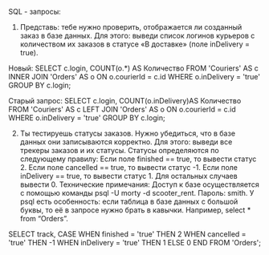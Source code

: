 SQL - запросы:
1. Представь: тебе нужно проверить, отображается ли созданный заказ в базе данных.
Для этого: выведи список логинов курьеров с количеством их заказов в статусе «В доставке» (поле inDelivery = true). 

Новый:
SELECT c.login, COUNT(o.*) AS Количество
FROM 'Couriers' AS c
INNER JOIN 'Orders' AS o
ON o.courierId = c.id
WHERE o.inDelivery = 'true'
GROUP BY c.login;

Старый запрос:
SELECT c.login, COUNT(o.inDelivery)AS Количество
FROM 'Couriers' AS c
LEFT JOIN 'Orders' AS o
ON o.courierId = c.id
WHERE o.inDelivery = 'true'
GROUP BY c.login;

2. Ты тестируешь статусы заказов. Нужно убедиться, что в базе данных они записываются корректно.
Для этого: выведи все трекеры заказов и их статусы. 
Статусы определяются по следующему правилу:
Если поле finished == true, то вывести статус 2.
Если поле canсelled == true, то вывести статус -1.
Если поле inDelivery == true, то вывести статус 1.
Для остальных случаев вывести 0.
Технические примечания:
Доступ к базе осуществляется с помощью команды psql -U morty -d scooter_rent. Пароль: smith.
У psql есть особенность: если таблица в базе данных с большой буквы, то её в запросе нужно брать в кавычки. Например, select * from “Orders”.

SELECT track,
CASE
WHEN finished = 'true' THEN 2
WHEN canсelled = 'true' THEN -1
WHEN inDelivery = 'true' THEN 1
ELSE 0
END
FROM 'Orders';